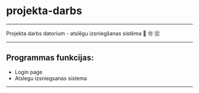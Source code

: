 # projekta-darbs

---

Projekta darbs datorium - atslēgu izsniegšanas sistēma 🐠 🉑 :u5408:

---
## Programmas funkcijas:
-  Login page
-  Atslegu izsniegsanas sistema
---
